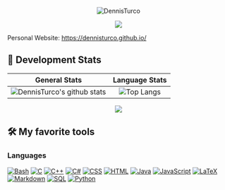 <p align="center">
    <img src="https://user-images.githubusercontent.com/57963761/200168616-1c6defd1-d59b-41e9-9021-76afb1765466.png" alt="DennisTurco" /></a>
</p>


<p align="center">
  <a href="https://github.com/DennisTurco/readme-typing-svg"><img src="https://readme-typing-svg.demolab.com/?lines=3%2B%20years%20of%20coding%20experience;Always%20learning%20new%20things&font=Fira%20Code&center=true&width=440&height=45&color=f75c7e&vCenter=true&size=22&pause=1000" /></a>
</p>

<!-- Social icons section -->
<!--
<p align="center">
  <a href="https://discord.com/invite/kbZVz3m" alt="Discord" title="My Discord Server"><img width="32px" src="https://i.imgur.com/OViZO8J.png"/></a>
  &#8287;&#8287;&#8287;&#8287;&#8287;
  <a href="https://www.instagram.com/dennis_turco/" alt="Instagram" title="Instagram Profile"><img width="32px" src="https://i.imgur.com/wOaInfV.png"/></a>
  &#8287;&#8287;&#8287;&#8287;&#8287;
  <a href="https://dennisturco.github.io/" alt="WebSite" title="WebSite"><img width="32px" src="https://i.imgur.com/UVbJhxK.png"/></a>
  &#8287;&#8287;&#8287;&#8287;&#8287;
  <a href="https://github.com/DennisTurco" alt="GitHub" title="GitHub"><img width="32px" src="https://i.imgur.com/wOaInfV.png"/></a>
  &#8287;&#8287;&#8287;&#8287;&#8287;
</p>
-->

Personal Website: https://dennisturco.github.io/ &ensp;&ensp;

## 🔭 Development Stats

General Stats             |  Language Stats
:-------------------------:|:-------------------------:
![DennisTurco's github stats](https://github-readme-stats.vercel.app/api?username=DennisTurco&count_private=false&show_icons=true&theme=tokyonight)  |  ![Top Langs](https://github-readme-stats.vercel.app/api/top-langs/?username=DennisTurco&langs_count=15&theme=tokyonight&layout=compact)

<div align="center">
  <a href="https://wakatime.com/@DennisTurco">
    <img align="center" src="https://github-readme-stats.vercel.app/api/wakatime?username=DennisTurco&layout=compact&theme=tokyonight&custom_title=Weekly%20Development%20Breakdown" />
  </a>
</div>


## 🛠️ My favorite tools

### Languages

<p>
    <a href="https://github.com/search?q=user%3ADenverCoder1+language%3Abash"><img alt="Bash" src="https://img.shields.io/badge/Bash-121011.svg?logo=gnu-bash&logoColor=white"></a>
    <a href="https://github.com/search?q=user%3ADenverCoder1+language%3Ac"><img alt="C" src="https://custom-icon-badges.demolab.com/badge/C-03599C.svg?logo=c-in-hexagon&logoColor=white"></a>
    <a href="https://github.com/search?q=user%3ADenverCoder1+language%3Acpp"><img alt="C++" src="https://custom-icon-badges.demolab.com/badge/C++-9C033A.svg?logo=cpp2&logoColor=white"></a>
    <a href="https://github.com/search?q=user%3ADenverCoder1+language%3Acsharp"><img alt="C#" src="https://custom-icon-badges.demolab.com/badge/C%23-68217A.svg?logo=cs2&logoColor=white"></a>
    <a href="https://github.com/search?q=user%3ADenverCoder1+language%3Acss"><img alt="CSS" src="https://img.shields.io/badge/CSS-1572B6.svg?logo=css3&logoColor=white"></a>
    <a href="https://github.com/search?q=user%3ADenverCoder1+language%3Ahtml"><img alt="HTML" src="https://img.shields.io/badge/HTML-E34F26.svg?logo=html5&logoColor=white"></a>
    <a href="https://github.com/search?q=user%3ADenverCoder1+language%3Ajava"><img alt="Java" src="https://custom-icon-badges.demolab.com/badge/Java-007396.svg?logo=java&logoColor=white"></a>
    <a href="https://github.com/search?q=user%3ADenverCoder1+language%3Ajavascript"><img alt="JavaScript" src="https://img.shields.io/badge/JavaScript-F7DF1E.svg?logo=javascript&logoColor=black"></a>
    <a href="https://github.com/search?q=user%3ADenverCoder1+language%3Atex"><img alt="LaTeX" src="https://img.shields.io/badge/LaTeX-008080.svg?logo=LaTeX&logoColor=white"></a>
    <a href="https://github.com/search?q=user%3ADenverCoder1+language%3Amarkdown"><img alt="Markdown" src="https://img.shields.io/badge/Markdown-000000.svg?logo=markdown&logoColor=white"></a>
    <a href="https://github.com/search?q=user%3ADenverCoder1+language%3Asql"><img alt="SQL" src="https://custom-icon-badges.demolab.com/badge/SQL-025E8C.svg?logo=database&logoColor=white"></a>
    <a href="https://github.com/search?q=user%3ADenverCoder1+language%3Apython"><img alt="Python" src="https://img.shields.io/badge/Python-14354C.svg?logo=python&logoColor=white"></a>

<!--START_DISABLED_SECTION:waka-->
<!--END_DISABLED_SECTION:waka-->

<!--
**DennisTurco/DennisTurco** is a ✨ _special_ ✨ repository because its `README.md` (this file) appears on your GitHub profile.

https://gist.github.com/DennisTurco/43516c64c8169e24dc2571c34713863b

Here are some ideas to get you started:

- 🔭 I’m currently working on ...
- 🌱 I’m currently learning ...
- 👯 I’m looking to collaborate on ...
- 🤔 I’m looking for help with ...
- 💬 Ask me about ...
- 📫 How to reach me: ...
- 😄 Pronouns: ...
- ⚡ Fun fact: ...
-->
